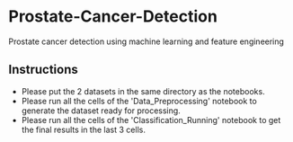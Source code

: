 # Prostate-Cancer-Detection
Prostate cancer detection using machine learning and feature engineering

## Instructions

<ul>

<li>
  Please put the 2 datasets in the same directory as the notebooks.
</li>

<li>
  Please run all the cells of the 'Data_Preprocessing' notebook to generate the dataset ready for processing.
</li>

<li>
  Please run all the cells of the 'Classification_Running' notebook to get the final results in the last 3 cells.
</li>
</ul>
